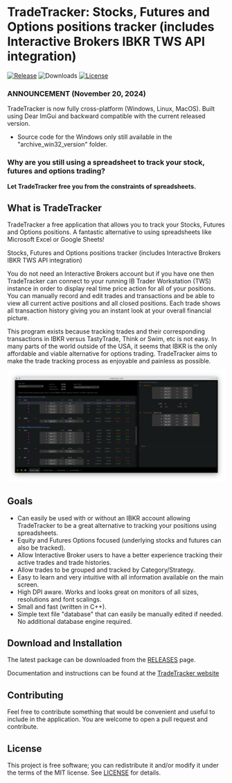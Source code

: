 # TradeTracker: Stocks, Futures and Options positions tracker (includes Interactive Brokers IBKR TWS API integration)
[![Release](https://img.shields.io/github/v/release/PaulSquires/TradeTracker?style=flat-square)](https://github.com/PaulSquires/TradeTracker/releases)
![Downloads](https://img.shields.io/github/downloads/PaulSquires/TradeTracker/total?style=flat-square)
[![License](https://img.shields.io/github/license/PaulSquires/TradeTracker?style=flat-square)](LICENSE)
<!-- ![Downloads](https://img.shields.io/github/downloads/PaulSquires/TradeTracker/total?style=flat-square) -->

### ANNOUNCEMENT (November 20, 2024)
TradeTracker is now fully cross-platform (Windows, Linux, MacOS).
Built using Dear ImGui and backward compatible with the current released version.
- Source code for the Windows only still available in the "archive_win32_version" folder.


### Why are you still using a spreadsheet to track your stock, futures and options trading? ###
**Let TradeTracker free you from the constraints of spreadsheets.**

## What is TradeTracker 
TradeTracker a free application that allows you to track your Stocks, Futures and Options positions. A fantastic alternative to using spreadsheets like Microsoft Excel or Google Sheets! 

Stocks, Futures and Options positions tracker (includes Interactive Brokers IBKR TWS API integration)

You do not need an Interactive Brokers account but if you have one then TradeTracker can connect to your running IB Trader Workstation (TWS) instance in order to display real time price action for all of your positions. You can manually record and edit trades and transactions and be able to view all current active positions and all closed positions. Each trade shows all transaction history giving you an instant look at your overall financial picture. 

This program exists because tracking trades and their corresponding transactions in IBKR versus TastyTrade, Think or Swim, etc is not easy.  In many parts of the world outside of the USA, it seems that IBKR is the only affordable and viable alternative for options trading. TradeTracker aims to make the trade tracking process as enjoyable and painless as possible.

![screenshot](/src/resources/active_trades.png?raw=true "TradeTracker Version5 User Interface")


## Goals
* Can easily be used with or without an IBKR account allowing TradeTracker to be a great alternative to tracking your positions using spreadsheets.
* Equity and Futures Options focused (underlying stocks and futures can also be tracked).
* Allow Interactive Broker users to have a better experience tracking their active trades and trade histories.
* Allow trades to be grouped and tracked by Category/Strategy.
* Easy to learn and very intuitive with all information available on the main screen. 
* High DPI aware. Works and looks great on monitors of all sizes, resolutions and font scalings.
* Small and fast (written in C++).
* Simple text file "database" that can easily be manually edited if needed. No additional database engine required.

## Download and Installation
The latest package can be downloaded from the [RELEASES](https://github.com/PaulSquires/TradeTracker/releases/latest) page.

Documentation and instructions can be found at the [TradeTracker website](https://www.tradetracker.planetsquires.com/)

## Contributing
Feel free to contribute something that would be convenient and useful to include in the application. You are welcome to open a pull request and contribute.

## License
This project is free software; you can redistribute it and/or modify it under the terms of the MIT license. See [LICENSE](https://github.com/PaulSquires/TradeTracker/blob/main/LICENSE.txt) for details.

